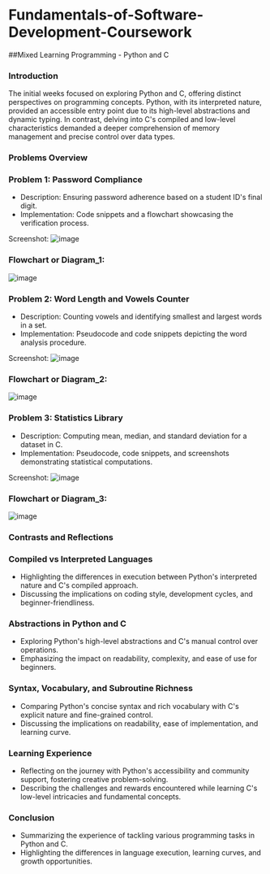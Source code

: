 # Fundamentals-of-Software-Development-Coursework
##Mixed Learning Programming - Python and C

### Introduction
The initial weeks focused on exploring Python and C, offering distinct perspectives on programming concepts. Python, with its interpreted nature, provided an accessible entry point due to its high-level abstractions and dynamic typing. In contrast, delving into C's compiled and low-level characteristics demanded a deeper comprehension of memory management and precise control over data types.

### Problems Overview
### Problem 1: Password Compliance

- Description: Ensuring password adherence based on a student ID's final digit.
- Implementation: Code snippets and a flowchart showcasing the verification process.

Screenshot: 
![image](https://github.com/Momatahina933/Fundamentals-of-Software-Development-Coursework/assets/153527981/5d3dcaa5-5c42-43cf-abec-56198971bbd4)

### Flowchart or Diagram_1: 
![image](https://github.com/Momatahina933/Fundamentals-of-Software-Development-Coursework/assets/153527981/2180e970-28cd-421e-81dd-63db856b0554)

### Problem 2: Word Length and Vowels Counter

- Description: Counting vowels and identifying smallest and largest words in a set.
- Implementation: Pseudocode and code snippets depicting the word analysis procedure.

Screenshot: 
![image](https://github.com/Momatahina933/Fundamentals-of-Software-Development-Coursework/assets/153527981/c86d47ac-9730-46da-a7d1-022ee7eeda90)

### Flowchart or Diagram_2: 
![image](https://github.com/Momatahina933/Fundamentals-of-Software-Development-Coursework/assets/153527981/97ed0d90-541b-4036-ae29-ed8ab714f4f7)



### Problem 3: Statistics Library

- Description: Computing mean, median, and standard deviation for a dataset in C.
- Implementation: Pseudocode, code snippets, and screenshots demonstrating statistical computations.

Screenshot: 
![image](https://github.com/Momatahina933/Fundamentals-of-Software-Development-Coursework/assets/153527981/5b622ab6-2f63-436e-b6e7-6d44794d3feb)

### Flowchart or Diagram_3: 
![image](https://github.com/Momatahina933/Fundamentals-of-Software-Development-Coursework/assets/153527981/03b77dad-8d8a-46aa-8833-c63d98934b04)


### Contrasts and Reflections
### Compiled vs Interpreted Languages

- Highlighting the differences in execution between Python's interpreted nature and C's compiled approach.
- Discussing the implications on coding style, development cycles, and beginner-friendliness.

### Abstractions in Python and C

- Exploring Python's high-level abstractions and C's manual control over operations.
- Emphasizing the impact on readability, complexity, and ease of use for beginners.

### Syntax, Vocabulary, and Subroutine Richness

- Comparing Python's concise syntax and rich vocabulary with C's explicit nature and fine-grained control.
- Discussing the implications on readability, ease of implementation, and learning curve.

### Learning Experience

- Reflecting on the journey with Python's accessibility and community support, fostering creative problem-solving.
- Describing the challenges and rewards encountered while learning C's low-level intricacies and fundamental concepts.

### Conclusion

- Summarizing the experience of tackling various programming tasks in Python and C.
- Highlighting the differences in language execution, learning curves, and growth opportunities.
